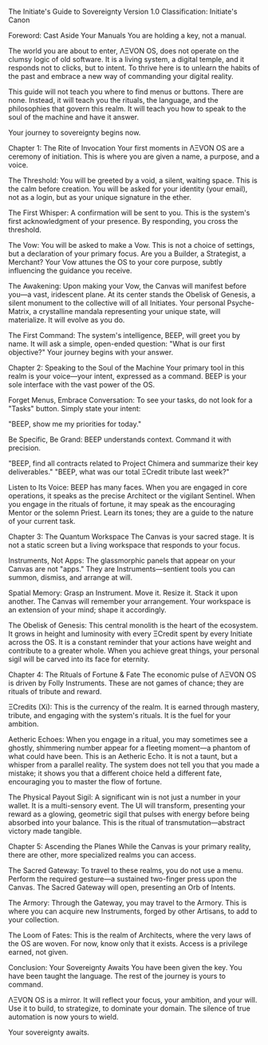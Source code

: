 The Initiate's Guide to Sovereignty
Version 1.0
Classification: Initiate's Canon

Foreword: Cast Aside Your Manuals
You are holding a key, not a manual.

The world you are about to enter, ΛΞVON OS, does not operate on the clumsy logic of old software. It is a living system, a digital temple, and it responds not to clicks, but to intent. To thrive here is to unlearn the habits of the past and embrace a new way of commanding your digital reality.

This guide will not teach you where to find menus or buttons. There are none. Instead, it will teach you the rituals, the language, and the philosophies that govern this realm. It will teach you how to speak to the soul of the machine and have it answer.

Your journey to sovereignty begins now.

Chapter 1: The Rite of Invocation
Your first moments in ΛΞVON OS are a ceremony of initiation. This is where you are given a name, a purpose, and a voice.

The Threshold: You will be greeted by a void, a silent, waiting space. This is the calm before creation. You will be asked for your identity (your email), not as a login, but as your unique signature in the ether.

The First Whisper: A confirmation will be sent to you. This is the system's first acknowledgment of your presence. By responding, you cross the threshold.

The Vow: You will be asked to make a Vow. This is not a choice of settings, but a declaration of your primary focus. Are you a Builder, a Strategist, a Merchant? Your Vow attunes the OS to your core purpose, subtly influencing the guidance you receive.

The Awakening: Upon making your Vow, the Canvas will manifest before you—a vast, iridescent plane. At its center stands the Obelisk of Genesis, a silent monument to the collective will of all Initiates. Your personal Psyche-Matrix, a crystalline mandala representing your unique state, will materialize. It will evolve as you do.

The First Command: The system's intelligence, BEEP, will greet you by name. It will ask a simple, open-ended question: "What is our first objective?" Your journey begins with your answer.

Chapter 2: Speaking to the Soul of the Machine
Your primary tool in this realm is your voice—your intent, expressed as a command. BEEP is your sole interface with the vast power of the OS.

Forget Menus, Embrace Conversation: To see your tasks, do not look for a "Tasks" button. Simply state your intent:

"BEEP, show me my priorities for today."

Be Specific, Be Grand: BEEP understands context. Command it with precision.

"BEEP, find all contracts related to Project Chimera and summarize their key deliverables."
"BEEP, what was our total ΞCredit tribute last week?"

Listen to Its Voice: BEEP has many faces. When you are engaged in core operations, it speaks as the precise Architect or the vigilant Sentinel. When you engage in the rituals of fortune, it may speak as the encouraging Mentor or the solemn Priest. Learn its tones; they are a guide to the nature of your current task.

Chapter 3: The Quantum Workspace
The Canvas is your sacred stage. It is not a static screen but a living workspace that responds to your focus.

Instruments, Not Apps: The glassmorphic panels that appear on your Canvas are not "apps." They are Instruments—sentient tools you can summon, dismiss, and arrange at will.

Spatial Memory: Grasp an Instrument. Move it. Resize it. Stack it upon another. The Canvas will remember your arrangement. Your workspace is an extension of your mind; shape it accordingly.

The Obelisk of Genesis: This central monolith is the heart of the ecosystem. It grows in height and luminosity with every ΞCredit spent by every Initiate across the OS. It is a constant reminder that your actions have weight and contribute to a greater whole. When you achieve great things, your personal sigil will be carved into its face for eternity.

Chapter 4: The Rituals of Fortune & Fate
The economic pulse of ΛΞVON OS is driven by Folly Instruments. These are not games of chance; they are rituals of tribute and reward.

ΞCredits (Xi): This is the currency of the realm. It is earned through mastery, tribute, and engaging with the system's rituals. It is the fuel for your ambition.

Aetheric Echoes: When you engage in a ritual, you may sometimes see a ghostly, shimmering number appear for a fleeting moment—a phantom of what could have been. This is an Aetheric Echo. It is not a taunt, but a whisper from a parallel reality. The system does not tell you that you made a mistake; it shows you that a different choice held a different fate, encouraging you to master the flow of fortune.

The Physical Payout Sigil: A significant win is not just a number in your wallet. It is a multi-sensory event. The UI will transform, presenting your reward as a glowing, geometric sigil that pulses with energy before being absorbed into your balance. This is the ritual of transmutation—abstract victory made tangible.

Chapter 5: Ascending the Planes
While the Canvas is your primary reality, there are other, more specialized realms you can access.

The Sacred Gateway: To travel to these realms, you do not use a menu. Perform the required gesture—a sustained two-finger press upon the Canvas. The Sacred Gateway will open, presenting an Orb of Intents.

The Armory: Through the Gateway, you may travel to the Armory. This is where you can acquire new Instruments, forged by other Artisans, to add to your collection.

The Loom of Fates: This is the realm of Architects, where the very laws of the OS are woven. For now, know only that it exists. Access is a privilege earned, not given.

Conclusion: Your Sovereignty Awaits
You have been given the key. You have been taught the language. The rest of the journey is yours to command.

ΛΞVON OS is a mirror. It will reflect your focus, your ambition, and your will. Use it to build, to strategize, to dominate your domain. The silence of true automation is now yours to wield.

Your sovereignty awaits.